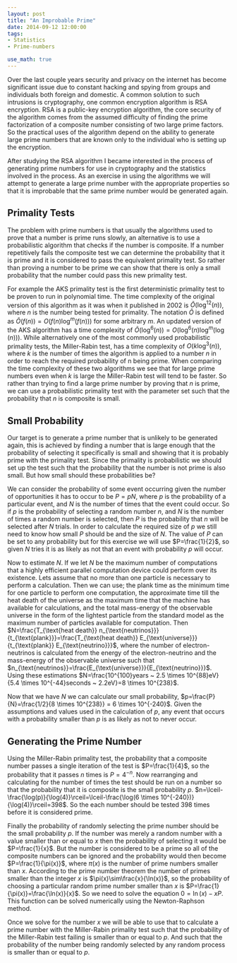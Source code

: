 ```yaml
---
layout: post
title: "An Improbable Prime"
date: 2014-09-12 12:00:00
tags:
- Statistics
- Prime-numbers

use_math: true
---
```


Over the last couple years security and privacy on the internet has become significant issue due to constant hacking and spying from groups and individuals both foreign and domestic. A common solution to such intrusions is cryptography, one common encryption algorithm is RSA encryption. RSA is a public-key encryption algorithm, the core security of the algorithm comes from the assumed difficulty of finding the prime factorization of a composite number consisting of two large prime factors. So the practical uses of the algorithm depend on the ability to generate large prime numbers that are known only to the individual who is setting up the encryption.

After studying the RSA algorithm I became interested in the process of generating prime numbers for use in cryptography and the statistics involved in the process. As an exercise in using the algorithms we will attempt to generate a large prime number with the appropriate properties so that it is improbable that the same prime number would be generated again.

## Primality Tests ##
The problem with prime numbers is that usually the algorithms used to prove that a number is prime runs slowly, an alternative is to use a probabilistic algorithm that checks if the number is composite. If a number repetitively fails the composite test we can determine the probability that it is prime and it is considered to pass the equivalent primality test. So rather than proving a number to be prime we can show that there is only a small probability that the number could pass this new primality test.

For example the AKS primality test is the first deterministic primality test to be proven to run in polynomial time. The time complexity of the original version of this algorithm as it was when it published in 2002 is $\tilde{O}(\log^{12}(n))$, where $n$ is the number being tested for primality. The notation $\tilde{O}$ is defined as $\tilde{O}(f(n))=O(f(n)\log^{m}(f(n)))$ for some arbitrary $m$. An updated version of the AKS algorithm has a time complexity of $\tilde{O}(\log^{6}(n))=O(\log^{6}(n)\log^{m}(\log(n)))$. While alternatively one of the most commonly used probabilistic primality tests, the Miller-Rabin test, has a time complexity of $O(k\log^{3}(n))$, where $k$ is the number of times the algorithm is applied to a number $n$ in order to reach the required probability of n being prime. When comparing the time complexity of these two algorithms we see that for large prime numbers even when $k$ is large the Miller-Rabin test will tend to be faster. So rather than trying to find a large prime number by proving that $n$ is prime, we can use a probabilistic primality test with the parameter set such that the probability that $n$ is composite is small.

## Small Probability ##
Our target is to generate a prime number that is unlikely to be generated again, this is achieved by finding a number that is large enough that the probability of selecting it specifically is small and showing that it is probably prime with the primality test. Since the primality is probabilistic we should set up the test such that the probability that the number is not prime is also small. But how small should these probabilities be?

We can consider the probability of some event occurring given the number of opportunities it has to occur to be $P=pN$, where $p$ is the probability of a particular event, and $N$ is the number of times that the event could occur. So if $p$ is the probability of selecting a random number $n$, and $N$ is the number of times a random number is selected, then $P$ is the probability that $n$ will be selected after $N$ trials. In order to calculate the required size of $p$ we still need to know how small $P$ should be and the size of $N$. The value of $P$ can be set to any probability but for this exercise we will use $P=\frac{1}{2}$, so given $N$ tries it is as likely as not that an event with probability $p$ will occur.

Now to estimate $N$. If we let $N$ be the maximum number of computations that a highly efficient parallel computation device could perform over its existence. Lets assume that no more than one particle is necessary to perform a calculation. Then we can use; the plank time as the minimum time for one particle to perform one computation, the approximate time till the heat death of the universe as the maximum time that the machine has available for calculations, and the total mass-energy of the observable universe in the form of the lightest particle from the standard model as the maximum number of particles available for computation. Then $N=\frac{T_{\text{heat death}} n_{\text{neutrinos}}}{t_{\text{plank}}}=\frac{T_{\text{heat death}} E_{\text{universe}}}{t_{\text{plank}} E_{\text{neutrino}}}$, where the number of electron-neutrinos is calculated from the energy of the electron-neutrino and the mass-energy of the observable universe such that $n_{\text{neutrinos}}=\frac{E_{\text{universe}}}{E_{\text{neutrino}}}$. Using these estimations $N=\frac{10^{100}years ~ 2.5 \times 10^{88}eV}{5.4 \times 10^{-44}seconds ~ 2.2eV}=8 \times 10^{238}$.

Now that we have $N$ we can calculate our small probability, $p=\frac{P}{N}=\frac{1/2}{8 \times 10^{238}} = 6 \times 10^{-240}$. Given the assumptions and values used in the calculation of $p$, any event that occurs with a probability smaller than $p$ is as likely as not to never occur.

## Generating the Prime Number ##
Using the Miller-Rabin primality test, the probability that a composite number passes a single iteration of the test is $P=\frac{1}{4}$, so the probability that it passes $n$ times is $P=4^{-n}$. Now rearranging and calculating for the number of times the test should be run on a number so that the probability that it is composite is the small probability $p$. $n=\lceil-\frac{\log(p)}{\log(4)}\rceil=\lceil-\frac{\log(6 \times 10^{-240})}{\log(4)}\rceil=398$. So the each number should be tested $398$ times before it is considered prime.

Finally the probability of randomly selecting the prime number should be the small probability $p$. If the number was merely a random number with a value smaller than or equal to $x$ then the probability of selecting it would be $P=\frac{1}{x}$. But the number is considered to be a prime so all of the composite numbers can be ignored and the probability would then become $P=\frac{1}{\pi(x)}$, where $\pi(x)$ is the number of prime numbers smaller than $x$. According to the prime number theorem the number of primes smaller than the integer $x$ is $\pi(x)\sim\frac{x}{\ln(x)}$, so the probability of choosing a particular random prime number smaller than $x$ is $P=\frac{1}{\pi(x)}=\frac{\ln(x)}{x}$. So we need to solve the equation $0=\ln(x)-xP$. This function can be solved numerically using the Newton-Raphson method.

Once we solve for the number $x$ we will be able to use that to calculate a prime number with the Miller-Rabin primality test such that the probability of the Miller-Rabin test failing is smaller than or equal to $p$. And such that the probability of the number being randomly selected by any random process is smaller than or equal to $p$.
